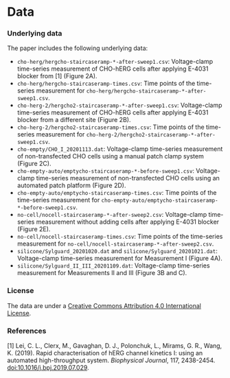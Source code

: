 # Data

### Underlying data

The paper includes the following underlying data: 

- `cho-herg/hergcho-staircaseramp-*-after-sweep1.csv`: Voltage-clamp time-series measurement of CHO-hERG cells after applying E-4031 blocker from [1] \(Figure 2A\).
- `cho-herg/hergcho-staircaseramp-times.csv`: Time points of the time-series measurement for `cho-herg/hergcho-staircaseramp-*-after-sweep1.csv`.
- `cho-herg-2/hergcho2-staircaseramp-*-after-sweep1.csv`: Voltage-clamp time-series measurement of CHO-hERG cells after applying E-4031 blocker from a different site (Figure 2B).
- `cho-herg-2/hergcho2-staircaseramp-times.csv`: Time points of the time-series measurement for `cho-herg-2/hergcho2-staircaseramp-*-after-sweep1.csv`.
- `cho-empty/CHO_I_20201113.dat`: Voltage-clamp time-series measurement of non-transfected CHO cells using a manual patch clamp system (Figure 2C).
- `cho-empty-auto/emptycho-staircaseramp-*-before-sweep1.csv`: Voltage-clamp time-series measurement of non-transfected CHO cells using an automated patch platform (Figure 2D).
- `cho-empty-auto/emptycho-staircaseramp-times.csv`: Time points of the time-series measurement for `cho-empty-auto/emptycho-staircaseramp-*-before-sweep1.csv`.
- `no-cell/nocell-staircaseramp-*-after-sweep2.csv`: Voltage-clamp time-series measurement without adding cells after applying E-4031 blocker (Figure 2E).
- `no-cell/nocell-staircaseramp-times.csv`: Time points of the time-series measurement for `no-cell/nocell-staircaseramp-*-after-sweep2.csv`.
- `silicone/Sylguard_20201020.dat` and `silicone/Sylguard_20201021.dat`: Voltage-clamp time-series measurement for Measurement I (Figure 4A).
- `silicone/Sylguard_II_III_20201109.dat`: Voltage-clamp time-series measurement for Measurements II and III (Figure 3B and C).


### License

The data are under a [Creative Commons Attribution 4.0 International License](LICENSE.txt).


### References

[1]
Lei, C. L., Clerx, M., Gavaghan, D. J., Polonchuk, L., Mirams, G. R., Wang, K.
(2019).
Rapid characterisation of hERG channel kinetics I: using an automated high-throughput system.
_Biophysical Journal_, 117, 2438-2454.
[doi:10.1016/j.bpj.2019.07.029](https://doi.org/10.1016/j.bpj.2019.07.029).

